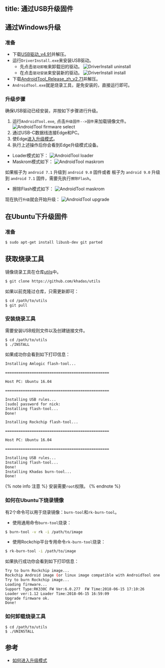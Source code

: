 title: 通过USB升级固件
---

## 通过Windows升级

### 准备

* 下载[USB驱动_v4.91](https://dl.khadas.com/Tools/DriverAssitant_v4.91.zip)并解压。
* 运行`DriverInstall.exe`来安装USB驱动。
  * 先点击`驱动卸载`来卸载旧的驱动。
  ![DriverInstall uninstall](/android/images/edge/DriverInstall_uninstall_zh.png)
  * 在点击`驱动安装`来安装新的驱动。
  ![DriverInstall install](/android/images/edge/DriverInstall_install_zh.png)
* 下载[AndroidTool_Release_zh_v2.71](https://dl.khadas.com/Tools/AndroidTool_Release_zh_v2.71.zip)并解压。
* `AndroidTool.exe`就是烧录工具，是免安装的，直接运行即可。

### 升级步骤

确保USB驱动已经安装，并按如下步骤进行升级。

1. 运行`AndroidTool.exe`, 点击`升级固件-->固件`来加载镜像文件。
![AndroidTool firmware select](/android/images/edge/AndroldTool_firmware_zh.png)
2. 通过USB-C数据线连接Edge和PC。
3. 使Edge[进入升级模式](/android/zh-cn/edge/HowtoBootIntoUpgradeMode.html)。
4. 执行上述操作后你会看到Edge升级模式设备。
* Loader模式如下：
![AndroidTool loader](/android/images/edge/AndroldTool_loader_zh.png)
* Maskrom模式如下：
![AndroidTool maskrom](/android/images/edge/AndroldTool_maskrom_zh.png)

如果板子为 `android 7.1` 升级到 `android 9.0` 固件或者
板子为 `android 9.0` 升级到 `android 7.1` 固件，需要先执行`擦除Flash`。
* 擦除Flash模式如下：
![AndroidTool maskrom](/android/images/edge/AndroidTool_erase_zh.png)

现在执行`升级`就会开始升级：
![AndroidTool upgrade](/android/images/edge/AndroldTool_upgrade_zh.png)

## 在Ubuntu下升级固件

### 准备

```sh
$ sudo apt-get install libusb-dev git parted
```

## 获取烧录工具

镜像烧录工具在仓库[utils](https://github.com/khadas/utils)中。

```sh
$ git clone https://github.com/khadas/utils
```

如果以前克隆过仓库，只需更新即可：

```sh
$ cd /path/to/utils
$ git pull
```

### 安装烧录工具

需要安装USB规则文件以及创建链接文件。

```sh
$ cd /path/to/utils
$ ./INSTALL
```

如果成功你会看到如下打印信息：

```sh
Installing Amlogic flash-tool...

===============================================

Host PC: Ubuntu 16.04

===============================================

Installing USB rules...
[sudo] password for nick: 
Installing flash-tool...
Done!

Installing Rockchip flash-tool...

===============================================

Host PC: Ubuntu 16.04

===============================================

Installing USB rules...
Installing flash-tool...
Done!
Installing Khadas burn-tool...
Done!
```

{% note info 注意 %}
安装需要`root`权限。
{% endnote %}

### 如何在Ubuntu下烧录镜像

有2个命令可以用于烧录镜像：`burn-tool`和`rk-burn-tool`。

* 使用通用命令`burn-tool`烧录：

```sh
$ burn-tool -v rk -i /path/to/image
```

* 使用Rockchip平台专用命令`rk-burn-tool`烧录：

```sh
$ rk-burn-tool -i /path/to/image
```

如果执行成功你会看到如下打印信息：

```sh
Try to burn Rockchip image...
Rockchip Android image (or linux image compatible with AndroidTool one image burning) found!
Try to burn Rockchip image...
Loading firmware...
Support Type:RK330C	FW Ver:6.0.277	FW Time:2018-06-15 17:10:26
Loader ver:1.12	Loader Time:2018-06-15 16:59:09
Upgrade firmware ok.
Done!
```

### 如何卸载烧录工具
```
$ cd /path/to/utils
$ ./UNINSTALL
```

## 参考
* [如何进入升级模式](/android/zh-cn/edge/HowtoBootIntoUpgradeMode.html)

